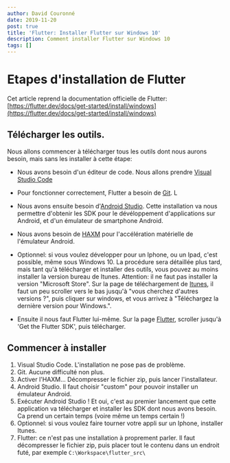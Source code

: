 ```yaml
---
author: David Couronné
date: 2019-11-20
post: true
title: 'Flutter: Installer Flutter sur Windows 10'
description: Comment installer Flutter sur Windows 10
tags: []
---
```


# Etapes d'installation de Flutter

Cet article reprend la documentation officielle de Flutter: [https://flutter.dev/docs/get-started/install/windows](https://flutter.dev/docs/get-started/install/windows)

<!--truncate-->

## Télécharger les outils.

Nous allons commencer à télécharger tous les outils dont nous aurons besoin, mais sans les installer à cette étape:

- Nous avons besoin d'un éditeur de code. Nous allons prendre [Visual Studio Code](https://code.visualstudio.com/download)

- Pour fonctionner correctement, Flutter a besoin de [Git](https://git-scm.com/downloads). L

- Nous avons ensuite besoin d'[Android Studio](https://developer.android.com/studio). Cette installation va nous permettre d'obtenir les SDK pour le dévéloppement d'applications sur Android, et d'un émulateur de smartphone Android.

- Nous avons besoin de [HAXM](https://github.com/intel/haxm) pour l'accélération matérielle de l'émulateur Android.

- Optionnel: si vous voulez développer pour un Iphone, ou un Ipad, c'est possible, même sous Windows 10. La procédure sera détaillée plus tard, mais tant qu'à télécharger et installer des outils, vous pouvez au moins installer la version bureau de Itunes. Attention: il ne faut pas installer la version "Microsoft Store". Sur la page de téléchargement de [Itunes](https://www.apple.com/fr/itunes/), il faut un peu scroller vers le bas jusqu'à "vous cherchez d'autres versions ?", puis cliquer sur windows, et vous arrivez à "Téléchargez la dernière version pour Windows.".

- Ensuite il nous faut Flutter lui-même. Sur la page [Flutter](https://flutter.dev/docs/get-started/install/windows), scroller jusqu'à 'Get the Flutter SDK', puis télécharger.

## Commencer à installer

1. Visual Studio Code. L'installation ne pose pas de problème.
2. Git. Aucune difficulté non plus.
3. Activer l'HAXM... Décompresser le fichier zip, puis lancer l'installateur.
4. Android Studio. Il faut choisir "custom" pour pouvoir installer un émulateur Android.
5. Exécuter Android Studio ! Et oui, c'est au premier lancement que cette application va télécharger et installer les SDK dont nous avons besoin. Ca prend un certain temps (voire même un temps certain !)
6. Optionnel: si vous voulez faire tourner votre appli sur un Iphone, installer Itunes.
7. Flutter: ce n'est pas une installation à proprement parler. Il faut décompresser le fichier zip, puis placer tout le contenu dans un endroit futé, par exemple `C:\Workspace\flutter_src\`
